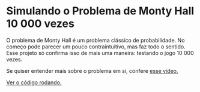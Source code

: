 # Simulando o Problema de Monty Hall 10 000 vezes
O problema de Monty Hall é um problema clássico de probabilidade. No começo pode parecer um pouco contraintuitivo, mas faz todo o sentido. Esse projeto só confirma isso de mais uma maneira: testando o jogo 10 000 vezes.

Se quiser entender mais sobre o problema em si, confere [esse vídeo.](https://youtu.be/hmuh2x5gEaA)

[Ver o código rodando.](https://felipeanibal.com/ptbr/montyhall/)
